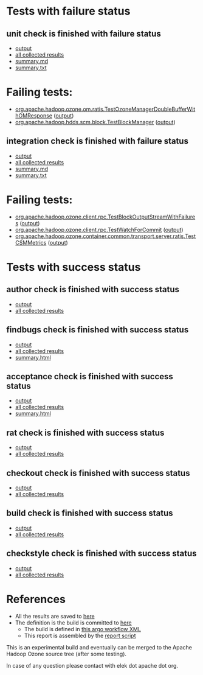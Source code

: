 # Tests with failure status

## unit check is finished with failure status

   * [output](https://raw.githubusercontent.com/elek/ozone-ci-q4/master/pr/pr-hdds-2267-jsbhp/unit/output.log)
   * [all collected results](https://github.com/elek/ozone-ci-q4/tree/master/pr/pr-hdds-2267-jsbhp/unit)
   * [summary.md](https://github.com/elek/ozone-ci-q4/tree/master/pr/pr-hdds-2267-jsbhp/unit/summary.md)
   * [summary.txt](https://github.com/elek/ozone-ci-q4/tree/master/pr/pr-hdds-2267-jsbhp/unit/summary.txt)

# Failing tests: 

 * [org.apache.hadoop.ozone.om.ratis.TestOzoneManagerDoubleBufferWithOMResponse](hadoop-ozone/ozone-manager/org.apache.hadoop.ozone.om.ratis.TestOzoneManagerDoubleBufferWithOMResponse.txt) ([output](hadoop-ozone/ozone-manager/org.apache.hadoop.ozone.om.ratis.TestOzoneManagerDoubleBufferWithOMResponse-output.txt))
 * [org.apache.hadoop.hdds.scm.block.TestBlockManager](hadoop-hdds/server-scm/org.apache.hadoop.hdds.scm.block.TestBlockManager.txt) ([output](hadoop-hdds/server-scm/org.apache.hadoop.hdds.scm.block.TestBlockManager-output.txt))

## integration check is finished with failure status

   * [output](https://raw.githubusercontent.com/elek/ozone-ci-q4/master/pr/pr-hdds-2267-jsbhp/integration/output.log)
   * [all collected results](https://github.com/elek/ozone-ci-q4/tree/master/pr/pr-hdds-2267-jsbhp/integration)
   * [summary.md](https://github.com/elek/ozone-ci-q4/tree/master/pr/pr-hdds-2267-jsbhp/integration/summary.md)
   * [summary.txt](https://github.com/elek/ozone-ci-q4/tree/master/pr/pr-hdds-2267-jsbhp/integration/summary.txt)

# Failing tests: 

 * [org.apache.hadoop.ozone.client.rpc.TestBlockOutputStreamWithFailures](hadoop-ozone/integration-test/org.apache.hadoop.ozone.client.rpc.TestBlockOutputStreamWithFailures.txt) ([output](hadoop-ozone/integration-test/org.apache.hadoop.ozone.client.rpc.TestBlockOutputStreamWithFailures-output.txt))
 * [org.apache.hadoop.ozone.client.rpc.TestWatchForCommit](hadoop-ozone/integration-test/org.apache.hadoop.ozone.client.rpc.TestWatchForCommit.txt) ([output](hadoop-ozone/integration-test/org.apache.hadoop.ozone.client.rpc.TestWatchForCommit-output.txt))
 * [org.apache.hadoop.ozone.container.common.transport.server.ratis.TestCSMMetrics](hadoop-ozone/integration-test/org.apache.hadoop.ozone.container.common.transport.server.ratis.TestCSMMetrics.txt) ([output](hadoop-ozone/integration-test/org.apache.hadoop.ozone.container.common.transport.server.ratis.TestCSMMetrics-output.txt))


# Tests with success status

## author check is finished with success status

   * [output](https://raw.githubusercontent.com/elek/ozone-ci-q4/master/pr/pr-hdds-2267-jsbhp/author/output.log)
   * [all collected results](https://github.com/elek/ozone-ci-q4/tree/master/pr/pr-hdds-2267-jsbhp/author)


## findbugs check is finished with success status

   * [output](https://raw.githubusercontent.com/elek/ozone-ci-q4/master/pr/pr-hdds-2267-jsbhp/findbugs/output.log)
   * [all collected results](https://github.com/elek/ozone-ci-q4/tree/master/pr/pr-hdds-2267-jsbhp/findbugs)
   * [summary.html](https://elek.github.io/ozone-ci-q4/pr/pr-hdds-2267-jsbhp/findbugs/summary.html)


## acceptance check is finished with success status

   * [output](https://raw.githubusercontent.com/elek/ozone-ci-q4/master/pr/pr-hdds-2267-jsbhp/acceptance/output.log)
   * [all collected results](https://github.com/elek/ozone-ci-q4/tree/master/pr/pr-hdds-2267-jsbhp/acceptance)
   * [summary.html](https://elek.github.io/ozone-ci-q4/pr/pr-hdds-2267-jsbhp/acceptance/summary.html)


## rat check is finished with success status

   * [output](https://raw.githubusercontent.com/elek/ozone-ci-q4/master/pr/pr-hdds-2267-jsbhp/rat/output.log)
   * [all collected results](https://github.com/elek/ozone-ci-q4/tree/master/pr/pr-hdds-2267-jsbhp/rat)


## checkout check is finished with success status

   * [output](https://raw.githubusercontent.com/elek/ozone-ci-q4/master/pr/pr-hdds-2267-jsbhp/checkout/output.log)
   * [all collected results](https://github.com/elek/ozone-ci-q4/tree/master/pr/pr-hdds-2267-jsbhp/checkout)


## build check is finished with success status

   * [output](https://raw.githubusercontent.com/elek/ozone-ci-q4/master/pr/pr-hdds-2267-jsbhp/build/output.log)
   * [all collected results](https://github.com/elek/ozone-ci-q4/tree/master/pr/pr-hdds-2267-jsbhp/build)


## checkstyle check is finished with success status

   * [output](https://raw.githubusercontent.com/elek/ozone-ci-q4/master/pr/pr-hdds-2267-jsbhp/checkstyle/output.log)
   * [all collected results](https://github.com/elek/ozone-ci-q4/tree/master/pr/pr-hdds-2267-jsbhp/checkstyle)




# References

 * All the results are saved to [here](https://github.com/elek/ozone-ci-q4/tree/master/pr/pr-hdds-2267-jsbhp/)
 * The definition is the build is committed to [here](https://github.com/elek/argo-ozone)
    * The build is defined in [this argo workflow XML](https://github.com/elek/argo-ozone/blob/master/ozone-build.yaml)
    * This report is assembled by the [report script](https://github.com/elek/argo-ozone/blob/master/scripts/report.sh)

This is an experimental build and eventually can be merged to the Apache Hadoop Ozone source tree (after some testing).

In case of any question please contact with elek dot apache dot org.

